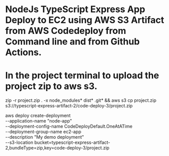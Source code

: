 # NodeJs TypeScript Express App Deploy to EC2 using AWS S3 Artifact from AWS Codedeploy from Command line and from Github Actions. 

# In the project terminal to upload the project zip to aws s3.
zip -r project.zip . -x node_modules\* dist\* .git\* && aws s3 cp project.zip s3://typescript-express-artifact-2/code-deploy-3/project.zip


aws deploy create-deployment \
              --application-name "node-app" \
              --deployment-config-name CodeDeployDefault.OneAtATime \
              --deployment-group-name ec2-app \
              --description "My demo deployment" \
              --s3-location bucket=typescript-express-artifact-2,bundleType=zip,key=code-deploy-3/project.zip